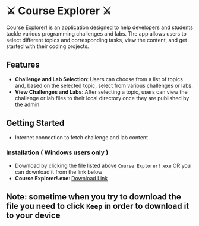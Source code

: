 # ⚔️ Course Explorer ⚔️

Course Explorer! is an application designed to help developers and students tackle various programming challenges and labs. The app allows users to select different topics and corresponding tasks, view the content, and get started with their coding projects.

## Features

- **Challenge and Lab Selection**: Users can choose from a list of topics and, based on the selected topic, select from various challenges or labs.
- **View Challenges and Labs**: After selecting a topic, users can view the challenge or lab files to their local directory once they are published by the admin.

## Getting Started
- Internet connection to fetch challenge and lab content

### Installation ( Windows users only )
- Download by clicking the file listed above `Course Explorer!.exe` OR you can download it from the link below
- **Course Explorer!.exe**: [Download Link](https://raw.githubusercontent.com/omarXzain/course-explorer/main/Course%20Explorer!.exe)
## Note: sometime when you try to download the file you need to click `Keep` in order to download it to your device